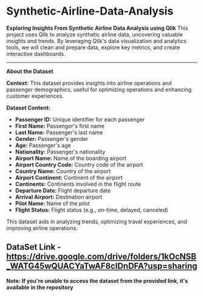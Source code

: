# Synthetic-Airline-Data-Analysis
**Exploring Insights From Synthetic Airline Data Analysis using Qlik** This project uses Qlik to analyze synthetic airline data, uncovering valuable insights and trends. By leveraging Qlik's data visualization and analytics tools, we will clean and prepare data, explore key metrics, and create interactive dashboards.


---

**About the Dataset**

**Context:**
This dataset provides insights into airline operations and passenger demographics, useful for optimizing operations and enhancing customer experiences.

**Dataset Content:**
- **Passenger ID:** Unique identifier for each passenger
- **First Name:** Passenger's first name
- **Last Name:** Passenger's last name
- **Gender:** Passenger's gender
- **Age:** Passenger's age
- **Nationality:** Passenger's nationality
- **Airport Name:** Name of the boarding airport
- **Airport Country Code:** Country code of the airport
- **Country Name:** Country of the airport
- **Airport Continent:** Continent of the airport
- **Continents:** Continents involved in the flight route
- **Departure Date:** Flight departure date
- **Arrival Airport:** Destination airport
- **Pilot Name:** Name of the pilot
- **Flight Status:** Flight status (e.g., on-time, delayed, canceled)

This dataset aids in analyzing trends, optimizing travel experiences, and improving airline operations.

**DataSet Link - https://drive.google.com/drive/folders/1kOcNSB_WATG45wQUACYaTwAF8cIDnDFA?usp=sharing**
--
**Note: If you're unable to access the dataset from the provided link, it's available in the repository**
